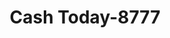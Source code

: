---
f_zip-code: 38257
f_state-code: TN
title: Cash Today-8777
f_phone: 731-479-2020
f_city-only: Fulton
f_address: 509 Broadway Street Ste 104 South Fulton
f_location-unique-id: '8777'
slug: cash-today-8777
updated-on: '2024-05-30T13:46:58.046Z'
created-on: '2024-05-30T13:36:59.803Z'
published-on: '2024-05-30T13:54:32.469Z'
f_city-state: cms/city/fulton-tn.md
f_company: cms/company/cash-today.md
f_state: cms/state/tennessee.md
layout: '[payday-loan].html'
tags: payday-loan
---
